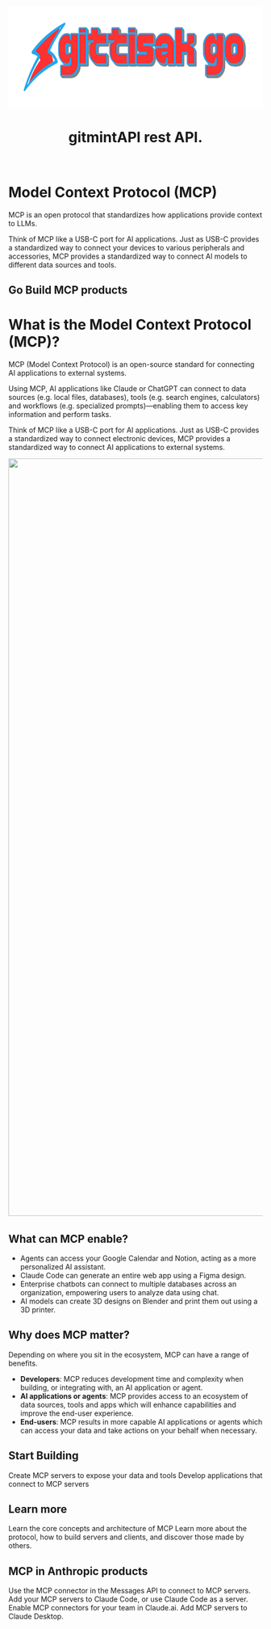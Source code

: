 <div align="center">
  <p>
    <a align="center" href="https://developers.moralis.com/" target="_blank">
      <img src="https://raw.githubusercontent.com/gittisak-go/gittisak-go/refs/heads/main/images/tgittisak-logo.svg" alt="Moralis Analytics" height=200/>
    </a>
    <h1 align="center">gitmintAPI rest API.</h1>
  </p>
  <p>

  </p>
  <br/>
</div>


# Model Context Protocol (MCP)

MCP is an open protocol that standardizes how applications provide context to LLMs.

Think of MCP like a USB-C port for AI applications. Just as USB-C provides a standardized way to connect your devices to various peripherals and accessories, MCP provides a standardized way to connect AI models to different data sources and tools.

## Go Build MCP products

# What is the Model Context Protocol (MCP)?

MCP (Model Context Protocol) is an open-source standard for connecting AI applications to external systems.

Using MCP, AI applications like Claude or ChatGPT can connect to data sources (e.g. local files, databases), tools (e.g. search engines, calculators) and workflows (e.g. specialized prompts)—enabling them to access key information and perform tasks.

Think of MCP like a USB-C port for AI applications. Just as USB-C provides a standardized way to connect electronic devices, MCP provides a standardized way to connect AI applications to external systems.

<Frame>
  <img src="https://mintcdn.com/mcp/bEUxYpZqie0DsluH/images/mcp-simple-diagram.png?fit=max&auto=format&n=bEUxYpZqie0DsluH&q=85&s=35268aa0ad50b8c385913810e7604550" data-og-width="3840" width="3840" data-og-height="1500" height="1500" data-path="images/mcp-simple-diagram.png" data-optimize="true" data-opv="3" srcset="https://mintcdn.com/mcp/bEUxYpZqie0DsluH/images/mcp-simple-diagram.png?w=280&fit=max&auto=format&n=bEUxYpZqie0DsluH&q=85&s=0cea440365b03c2f2a299b0104375b8b 280w, https://mintcdn.com/mcp/bEUxYpZqie0DsluH/images/mcp-simple-diagram.png?w=560&fit=max&auto=format&n=bEUxYpZqie0DsluH&q=85&s=2391513484df96fa7203739dae5e53b0 560w, https://mintcdn.com/mcp/bEUxYpZqie0DsluH/images/mcp-simple-diagram.png?w=840&fit=max&auto=format&n=bEUxYpZqie0DsluH&q=85&s=96f5e553bee1051dc882db6c832b15bc 840w, https://mintcdn.com/mcp/bEUxYpZqie0DsluH/images/mcp-simple-diagram.png?w=1100&fit=max&auto=format&n=bEUxYpZqie0DsluH&q=85&s=341b88d6308188ab06bf05748c80a494 1100w, https://mintcdn.com/mcp/bEUxYpZqie0DsluH/images/mcp-simple-diagram.png?w=1650&fit=max&auto=format&n=bEUxYpZqie0DsluH&q=85&s=a131a609c7b6a70f342f493bbad57fcb 1650w, https://mintcdn.com/mcp/bEUxYpZqie0DsluH/images/mcp-simple-diagram.png?w=2500&fit=max&auto=format&n=bEUxYpZqie0DsluH&q=85&s=dc4ab238184b6c70e06e871681c921c5 2500w" />
</Frame>

## What can MCP enable?

* Agents can access your Google Calendar and Notion, acting as a more personalized AI assistant.
* Claude Code can generate an entire web app using a Figma design.
* Enterprise chatbots can connect to multiple databases across an organization, empowering users to analyze data using chat.
* AI models can create 3D designs on Blender and print them out using a 3D printer.

## Why does MCP matter?

Depending on where you sit in the ecosystem, MCP can have a range of benefits.

* **Developers**: MCP reduces development time and complexity when building, or integrating with, an AI application or agent.
* **AI applications or agents**: MCP provides access to an ecosystem of data sources, tools and apps which will enhance capabilities and improve the end-user experience.
* **End-users**: MCP results in more capable AI applications or agents which can access your data and take actions on your behalf when necessary.

## Start Building

<CardGroup cols={2}>
  <Card title="Build servers" icon="server" href="/docs/develop/build-server">
    Create MCP servers to expose your data and tools
  </Card>

  <Card title="Build clients" icon="computer" href="/docs/develop/build-client">
    Develop applications that connect to MCP servers
  </Card>
</CardGroup>

## Learn more

<CardGroup cols={2}>
  <Card title="Understand concepts" icon="book" href="/docs/learn/architecture">
    Learn the core concepts and architecture of MCP
  </Card>
</CardGroup>

<Card title="MCP Documentation" icon="book" href="https://modelcontextprotocol.io">
  Learn more about the protocol, how to build servers and clients, and discover those made by others.
</Card>

## MCP in Anthropic products

<CardGroup>
  <Card title="MCP in the Messages API" icon="cloud" href="/en/docs/agents-and-tools/mcp-connector">
    Use the MCP connector in the Messages API to connect to MCP servers.
  </Card>

  <Card title="MCP in Claude Code" icon="head-side-gear" href="/en/docs/claude-code/mcp">
    Add your MCP servers to Claude Code, or use Claude Code as a server.
  </Card>

  <Card title="MCP in Claude.ai" icon="comments" href="https://support.claude.com/en/articles/11175166-getting-started-with-custom-connectors-using-remote-mcp">
    Enable MCP connectors for your team in Claude.ai.
  </Card>

  <Card title="MCP in Claude Desktop" icon="desktop" href="https://support.claude.com/en/articles/10949351-getting-started-with-local-mcp-servers-on-claude-desktop">
    Add MCP servers to Claude Desktop.
  </Card>
</CardGroup>


<!--
**gittisak-go/gittisak-go** is a ✨ _special_ ✨ repository because its `README.md` (this file) appears on your GitHub profile.

Here are some ideas to get you started:

- 🔭 I’m currently working on ...
- 🌱 I’m currently learning ...
- 👯 I’m looking to collaborate on ...
- 🤔 I’m looking for help with ...
- 💬 Ask me about ...
- 📫 How to reach me: ...
- 😄 Pronouns: ...
- ⚡ Fun fact: ...
-->
